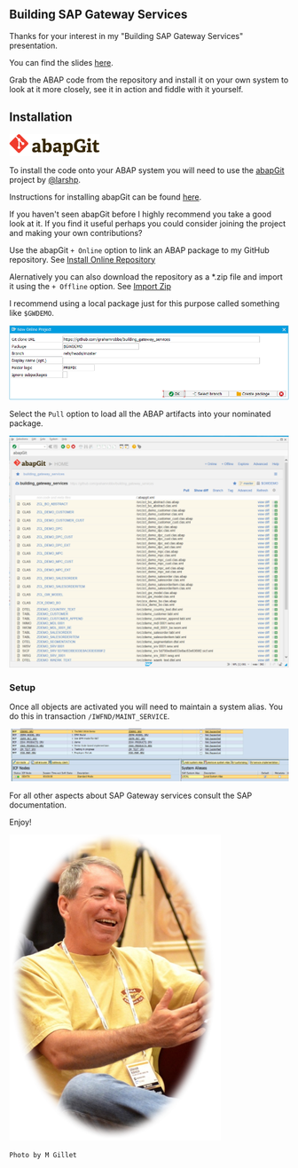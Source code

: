 ## Building SAP Gateway Services

Thanks for your interest in my "Building SAP Gateway Services" presentation.

You can find the slides [here](./slides/slides.html).

Grab the ABAP code from the repository and install it on your own system to look at it more closely, see it in action and fiddle with it yourself.

## Installation

![Image](./img/abapgit.png)

To install the code onto your ABAP system you will need to use the [abapGit](http://abapgit.org) project by [@larshp](https://github.com/larshp).

Instructions for installing abapGit can be found [here](https://docs.abapgit.org/user-guide/).

If you haven't seen abapGit before I highly recommend you take a good look at it. If you find it useful perhaps you could consider joining the project and making your own contributions?

Use the abapGit `+ Online` option to link an ABAP package to my GitHub repository. See [Install Online Repository](https://docs.abapgit.org/user-guide/projects/online/install.html)

Alernatively you can also download the repository as a \*.zip file and import it using the `+ Offline` option. See [Import Zip](https://docs.abapgit.org/user-guide/projects/offline/import-zip.html)

I recommend using a local package just for this purpose called something like `$GWDEMO`.

![Image](./img/new_project.png)

Select the `Pull` option to load all the ABAP artifacts into your nominated package.

![Image](./img/pull_repo.png)

### Setup

Once all objects are activated you will need to maintain a system alias. You do this in transaction `/IWFND/MAINT_SERVICE`.

![Image](./img/system_alias.png)

For all other aspects about SAP Gateway services consult the SAP documentation.

Enjoy!

![Image](./img/robbo.png)

    Photo by M Gillet

